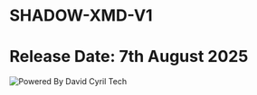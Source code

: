 # SHADOW-XMD-V1

# Release Date: 7th August 2025 

![Powered By David Cyril Tech](https://github.com/suzuki-0000/CountdownLabel/raw/master/Screenshots/example01.gif)
